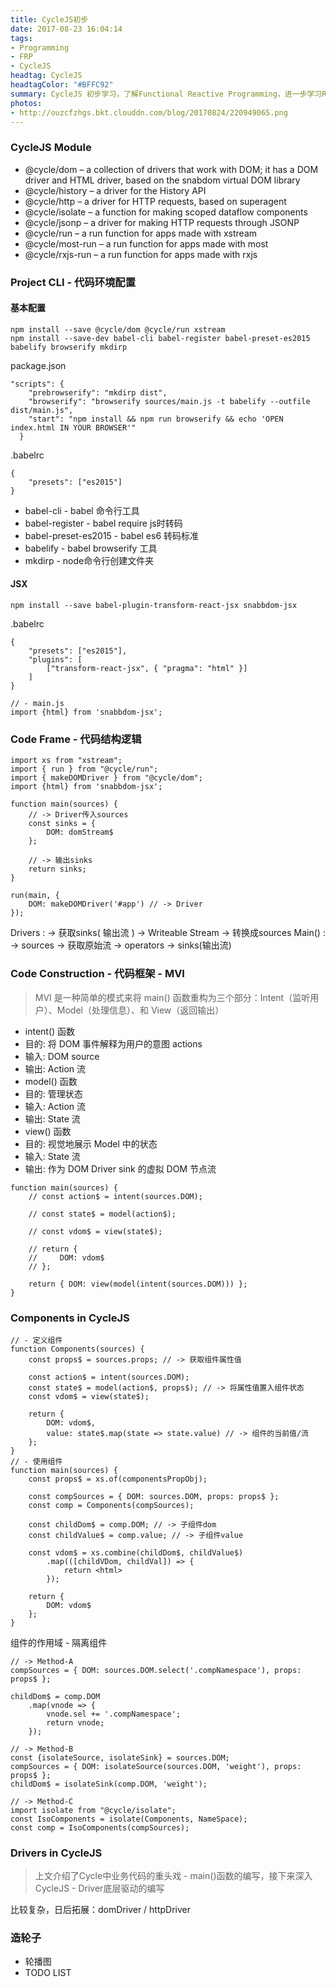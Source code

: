 ```yaml
---
title: CycleJS初步
date: 2017-08-23 16:04:14
tags:
- Programming
- FRP
- CycleJS
headtag: CycleJS
headtagColor: "#BFFC92"
summary: CycleJS 初步学习，了解Functional Reactive Programming，进一步学习RxJS
photos:
- http://ouzcfzhgs.bkt.clouddn.com/blog/20170824/220949065.png
---
```


### CycleJS Module

* @cycle/dom – a collection of drivers that work with DOM; it has a DOM driver and HTML driver, based on the snabdom virtual DOM library 
* @cycle/history – a driver for the History API 
* @cycle/http – a driver for HTTP requests, based on superagent 
* @cycle/isolate – a function for making scoped dataflow components
* @cycle/jsonp – a driver for making HTTP requests through JSONP
* @cycle/run – a run function for apps made with xstream 
* @cycle/most-run – a run function for apps made with most 
* @cycle/rxjs-run – a run function for apps made with rxjs

### Project CLI - 代码环境配置

#### 基本配置
```
npm install --save @cycle/dom @cycle/run xstream
npm install --save-dev babel-cli babel-register babel-preset-es2015 babelify browserify mkdirp
```

<p style="display:block;">package.json</p>

```
"scripts": {
    "prebrowserify": "mkdirp dist",
    "browserify": "browserify sources/main.js -t babelify --outfile dist/main.js",
    "start": "npm install && npm run browserify && echo 'OPEN index.html IN YOUR BROWSER'"
  }
```

<p style="display:block;">.babelrc</p>

```
{
    "presets": ["es2015"]
}
```

* babel-cli - babel 命令行工具
* babel-register - babel require js时转码
* babel-preset-es2015 - babel es6 转码标准
* babelify - babel browserify 工具
* mkdirp - node命令行创建文件夹

#### JSX
```
npm install --save babel-plugin-transform-react-jsx snabbdom-jsx
```

<p style="display:block;">.babelrc</p>

```
{
    "presets": ["es2015"],
    "plugins": [
        ["transform-react-jsx", { "pragma": "html" }]
    ]
}
```

```
// - main.js
import {html} from 'snabbdom-jsx';
```

### Code Frame - 代码结构逻辑

```
import xs from "xstream";
import { run } from "@cycle/run";
import { makeDOMDriver } from "@cycle/dom";
import {html} from 'snabbdom-jsx';

function main(sources) {
    // -> Driver传入sources
    const sinks = {
        DOM: domStream$
    };

    // -> 输出sinks
    return sinks;
}

run(main, {
    DOM: makeDOMDriver('#app') // -> Driver
});
```

<p style="display:block;">Drivers : -> 获取sinks( 输出流 ) -> Writeable Stream -> 转换成sources
Main() : -> sources -> 获取原始流 -> operators -> sinks(输出流)</p>


### Code Construction - 代码框架 - MVI

> MVI 是一种简单的模式来将 main() 函数重构为三个部分：Intent（监听用户）、Model（处理信息）、和 View（返回输出）

* intent() 函数
 * 目的: 将 DOM 事件解释为用户的意图 actions
 * 输入: DOM source
 * 输出: Action 流
* model() 函数
 * 目的: 管理状态
 * 输入: Action 流
 * 输出: State 流
* view() 函数
 * 目的: 视觉地展示 Model 中的状态
 * 输入: State 流
 * 输出: 作为 DOM Driver sink 的虚拟 DOM 节点流

```
function main(sources) {
    // const action$ = intent(sources.DOM);

    // const state$ = model(action$);

    // const vdom$ = view(state$);

    // return {
    //     DOM: vdom$
    // };

    return { DOM: view(model(intent(sources.DOM))) };
}
```

### Components in CycleJS

```
// - 定义组件
function Components(sources) {
    const props$ = sources.props; // -> 获取组件属性值

    const action$ = intent(sources.DOM);
    const state$ = model(action$, props$); // -> 将属性值置入组件状态
    const vdom$ = view(state$);

    return {
        DOM: vdom$,
        value: state$.map(state => state.value) // -> 组件的当前值/流
    };
}
// - 使用组件
function main(sources) {
    const props$ = xs.of(componentsPropObj);

    const compSources = { DOM: sources.DOM, props: props$ };
    const comp = Components(compSources);

    const childDom$ = comp.DOM; // -> 子组件dom
    const childValue$ = comp.value; // -> 子组件value

    const vdom$ = xs.combine(childDom$, childValue$)
        .map(([childVDom, childVal]) => {
			return <html>
        });

    return {
        DOM: vdom$
    };
}
```

<p style="display:block;">组件的作用域 - 隔离组件</p>

```
// -> Method-A
compSources = { DOM: sources.DOM.select('.compNamespace'), props: props$ };

childDom$ = comp.DOM
	.map(vnode => {
		vnode.sel += '.compNamespace';
		return vnode;
    });

// -> Method-B
const {isolateSource, isolateSink} = sources.DOM;
compSources = { DOM: isolateSource(sources.DOM, 'weight'), props: props$ };
childDom$ = isolateSink(comp.DOM, 'weight');

// -> Method-C
import isolate from "@cycle/isolate";
const IsoComponents = isolate(Components, NameSpace);
const comp = IsoComponents(compSources);
```


### Drivers in CycleJS

> 上文介绍了Cycle中业务代码的重头戏 - main()函数的编写，接下来深入CycleJS - Driver底层驱动的编写

<p style="display:block;">比较复杂，日后拓展：domDriver / httpDriver</p>


### 造轮子

* 轮播图
* TODO LIST
